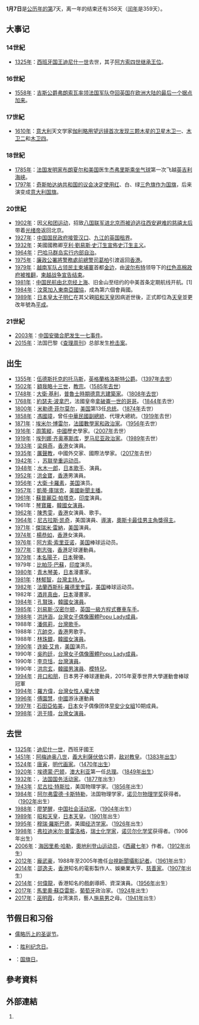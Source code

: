 **1月7日**是[公历年的第](https://zh.wikipedia.org/wiki/公历 "wikilink")7天，离一年的结束还有358天（[闰年](../Page/闰年.md "wikilink")是359天）。

## 大事记

### 14世紀

  - [1325年](https://zh.wikipedia.org/wiki/1325年 "wikilink")：[西班牙国王](https://zh.wikipedia.org/wiki/西班牙国王 "wikilink")[迪尼什一世](../Page/迪尼什一世.md "wikilink")去世，其子[阿方索四世继承王位](../Page/阿方索四世_\(葡萄牙\).md "wikilink")。

### 16世紀

  - [1558年](https://zh.wikipedia.org/wiki/1558年 "wikilink")：[吉斯公爵](https://zh.wikipedia.org/wiki/吉斯公爵 "wikilink")[弗朗索瓦率领](https://zh.wikipedia.org/wiki/吉斯公爵_\(第二\) "wikilink")[法国军队夺回](https://zh.wikipedia.org/wiki/法国 "wikilink")[英国在](https://zh.wikipedia.org/wiki/英国 "wikilink")[欧洲大陆的最后一个据点](https://zh.wikipedia.org/wiki/欧洲大陆 "wikilink")[加来](../Page/加来.md "wikilink")。

### 17世紀

  - [1610年](https://zh.wikipedia.org/wiki/1610年 "wikilink")：[意大利](../Page/意大利.md "wikilink")天文学家[伽利略用](../Page/伽利略·伽利莱.md "wikilink")[望远镜](https://zh.wikipedia.org/wiki/望远镜 "wikilink")[首次发现三颗](https://zh.wikipedia.org/wiki/伽利略卫星 "wikilink")[木星的卫星](../Page/木星的卫星.md "wikilink")[木卫一](../Page/木卫一.md "wikilink")、[木卫二](../Page/木卫二.md "wikilink")和[木卫四](../Page/木卫四.md "wikilink")。

### 18世紀

  - [1785年](https://zh.wikipedia.org/wiki/1785年 "wikilink")：[法国发明家](https://zh.wikipedia.org/wiki/法国 "wikilink")[布朗夏尔和](../Page/讓-皮埃爾·布蘭查德.md "wikilink")[美国](../Page/美国.md "wikilink")医生[杰弗里斯乘坐](../Page/約翰·傑弗里斯.md "wikilink")[气球](../Page/气球.md "wikilink")第一次飞越[英吉利海峡](../Page/英吉利海峡.md "wikilink")。
  - [1797年](../Page/1797年.md "wikilink")：[奇斯帕达纳共和国的议会决定使用红](https://zh.wikipedia.org/wiki/奇斯帕达纳共和国 "wikilink")、白、绿[三色旗作为](https://zh.wikipedia.org/wiki/三色旗 "wikilink")[国旗](../Page/国旗.md "wikilink")，后来演变成[意大利国旗](../Page/意大利国旗.md "wikilink")。

### 20世紀

  - [1902年](../Page/1902年.md "wikilink")：因[义和团运动](https://zh.wikipedia.org/wiki/义和团 "wikilink")，招致[八国联军进北京而被迫逃往西安避难的](https://zh.wikipedia.org/wiki/八国联军 "wikilink")[慈禧太后](../Page/慈禧太后.md "wikilink")带着[光绪帝](../Page/光绪帝.md "wikilink")返回北京。
  - [1927年](../Page/1927年.md "wikilink")：[中国](https://zh.wikipedia.org/wiki/中国 "wikilink")[国民政府接管](https://zh.wikipedia.org/wiki/国民政府 "wikilink")[汉口](../Page/汉口.md "wikilink")、[九江的](https://zh.wikipedia.org/wiki/九江 "wikilink")[英国](https://zh.wikipedia.org/wiki/英国 "wikilink")[租界](../Page/租界.md "wikilink")。
  - [1932年](../Page/1932年.md "wikilink")：美國國務卿[亨利·劉易斯·史汀生宣佈](https://zh.wikipedia.org/wiki/亨利·劉易斯·史汀生 "wikilink")[史汀生主义](https://zh.wikipedia.org/wiki/不承認主義 "wikilink")。
  - [1964年](../Page/1964年.md "wikilink")：[巴哈马群岛实行内部自治](https://zh.wikipedia.org/wiki/巴哈马群岛 "wikilink")。
  - [1975年](../Page/1975年.md "wikilink")：[廉政公署將](https://zh.wikipedia.org/wiki/香港廉政公署 "wikilink")[警務處前總警司](../Page/香港警務處.md "wikilink")[葛柏](../Page/葛柏.md "wikilink")引渡返回[香港](../Page/香港.md "wikilink")。
  - [1979年](../Page/1979年.md "wikilink")：[越南军队占领](https://zh.wikipedia.org/wiki/越南 "wikilink")[民主柬埔寨](../Page/民主柬埔寨.md "wikilink")首都[金边](../Page/金边.md "wikilink")，由[波尔布特](../Page/波尔布特.md "wikilink")领导下的[红色高棉政府被推翻](https://zh.wikipedia.org/wiki/红色高棉 "wikilink")，[柬越战争宣告结束](https://zh.wikipedia.org/wiki/柬越战争 "wikilink")。
  - [1981年](../Page/1981年.md "wikilink")：[中国民航由北京经上海](../Page/中国民用航空局.md "wikilink")、旧金山至纽约的中美首条定期航线开航。\[1\]
  - [1984年](../Page/1984年.md "wikilink")：[汶萊加入](https://zh.wikipedia.org/wiki/汶萊 "wikilink")[東南亞國協](https://zh.wikipedia.org/wiki/東南亞國協 "wikilink")，成為第六個會員國。
  - [1989年](../Page/1989年.md "wikilink")：[日本](../Page/日本.md "wikilink")[皇太子](https://zh.wikipedia.org/wiki/皇太子 "wikilink")[明仁](../Page/明仁.md "wikilink")在其父親[昭和天皇](../Page/昭和天皇.md "wikilink")因病逝世後，正式即位為[天皇](../Page/天皇.md "wikilink")並更改年號為[平成](../Page/平成.md "wikilink")。

### 21世紀

  - [2003年](../Page/2003年.md "wikilink")：[中国](https://zh.wikipedia.org/wiki/中国 "wikilink")[安徽](https://zh.wikipedia.org/wiki/安徽 "wikilink")[合肥发生](https://zh.wikipedia.org/wiki/合肥 "wikilink")[一七事件](https://zh.wikipedia.org/wiki/2003年合肥学生游行事件 "wikilink")。
  - [2015年](../Page/2015年.md "wikilink")：法国巴黎《[查理周刊](../Page/查理周刊.md "wikilink")》总部发生[枪击案](https://zh.wikipedia.org/wiki/查理周刊总部枪击案 "wikilink")。

## 出生

  - [1355年](https://zh.wikipedia.org/wiki/1355年 "wikilink")：[伍德斯托克的托马斯](https://zh.wikipedia.org/wiki/伍德斯托克的托马斯_\(格洛斯特公爵\) "wikilink")，[英格蘭](https://zh.wikipedia.org/wiki/英格蘭 "wikilink")[格洛斯特公爵](../Page/格洛斯特公爵.md "wikilink")。（[1397年去世](https://zh.wikipedia.org/wiki/1397年 "wikilink")）
  - [1502年](https://zh.wikipedia.org/wiki/1502年 "wikilink")：[額我略十三世](../Page/額我略十三世.md "wikilink")，[教宗](../Page/教宗.md "wikilink")。（[1585年去世](https://zh.wikipedia.org/wiki/1585年 "wikilink")）
  - [1748年](https://zh.wikipedia.org/wiki/1748年 "wikilink")：[大衛·基利](https://zh.wikipedia.org/wiki/大衛·基利 "wikilink")，[普魯士時期德意志建築家](../Page/普魯士王國.md "wikilink")。（[1808年去世](https://zh.wikipedia.org/wiki/1808年 "wikilink")）
  - [1768年](https://zh.wikipedia.org/wiki/1768年 "wikilink")：[約瑟夫·波拿巴](https://zh.wikipedia.org/wiki/約瑟夫·波拿巴 "wikilink")，法國皇帝[拿破崙一世的哥哥](https://zh.wikipedia.org/wiki/拿破崙一世 "wikilink")。（[1844年](../Page/1844年.md "wikilink")去世）
  - [1800年](../Page/1800年.md "wikilink")：[米勒德·菲尔莫尔](../Page/米勒德·菲尔莫尔.md "wikilink")，[美国](../Page/美国.md "wikilink")第13任[总统](../Page/美国总统.md "wikilink")。（[1874年](../Page/1874年.md "wikilink")去世）
  - [1858年](../Page/1858年.md "wikilink")：[馮國璋](../Page/馮國璋.md "wikilink")，曾任[中華民國副總統](../Page/中華民國副總統.md "wikilink")、代理大總統。（[1919年](../Page/1919年.md "wikilink")去世）
  - [1871年](../Page/1871年.md "wikilink")：[埃米尔·博雷尔](../Page/埃米尔·博雷尔.md "wikilink")，[法國](https://zh.wikipedia.org/wiki/法國 "wikilink")[數學家和](https://zh.wikipedia.org/wiki/數學家 "wikilink")[政治家](../Page/政治家.md "wikilink")。（[1956年](../Page/1956年.md "wikilink")去世）
  - [1916年](../Page/1916年.md "wikilink")：[周策縱](../Page/周策縱.md "wikilink")，[中國](../Page/中國.md "wikilink")歷史學家。（[2007年](../Page/2007年.md "wikilink")去世）
  - [1919年](../Page/1919年.md "wikilink")：[埃列娜·齐奥塞斯库](../Page/埃列娜·齐奥塞斯库.md "wikilink")，[罗马尼亚政治家](https://zh.wikipedia.org/wiki/罗马尼亚 "wikilink")。（[1989年](../Page/1989年.md "wikilink")去世）
  - [1933年](../Page/1933年.md "wikilink")：[梁舜燕](../Page/梁舜燕.md "wikilink")，[香港](../Page/香港.md "wikilink")女演員。
  - [1935年](../Page/1935年.md "wikilink")：[厲聲教](../Page/厉声教.md "wikilink")，中國外交家、國際法學家。（[2017年](../Page/2017年.md "wikilink")去世）
  - [1942年](../Page/1942年.md "wikilink")：，[苏联](../Page/苏联.md "wikilink")[举重](../Page/举重.md "wikilink")[运动员](https://zh.wikipedia.org/wiki/运动员 "wikilink")。
  - [1948年](../Page/1948年.md "wikilink")：[水木一郎](../Page/水木一郎.md "wikilink")，[日本](../Page/日本.md "wikilink")[歌手](../Page/歌手.md "wikilink")、演員。
  - [1952年](../Page/1952年.md "wikilink")：[洪金寶](https://zh.wikipedia.org/wiki/洪金寶 "wikilink")，[香港](../Page/香港.md "wikilink")男演員。
  - [1956年](../Page/1956年.md "wikilink")：[大衛·卡羅素](https://zh.wikipedia.org/wiki/大衛·卡羅素 "wikilink")，[美国](../Page/美国.md "wikilink")演员。
  - [1957年](../Page/1957年.md "wikilink")：[凱蒂·庫瑞克](https://zh.wikipedia.org/wiki/凱蒂·庫瑞克 "wikilink")，[美國新聞主播](https://zh.wikipedia.org/wiki/美國 "wikilink")。
  - [1961年](../Page/1961年.md "wikilink")：[蘇普麗亞·帕塔克](../Page/蘇普麗亞·帕塔克.md "wikilink")，[印度](../Page/印度.md "wikilink")演員。
  - 1961年：[琴寶羅](../Page/琴寶羅.md "wikilink")，[韓國女演員](https://zh.wikipedia.org/wiki/韓國 "wikilink")。
  - [1962年](../Page/1962年.md "wikilink")：[陳秀雯](../Page/陳秀雯.md "wikilink")，[香港](../Page/香港.md "wikilink")女演員、歌手。
  - [1964年](../Page/1964年.md "wikilink")：[尼古拉斯·凯奇](../Page/尼古拉斯·凯奇.md "wikilink")，美国演員、[導演](https://zh.wikipedia.org/wiki/導演 "wikilink")，[奧斯卡最佳男主角獎得主](https://zh.wikipedia.org/wiki/奧斯卡最佳男主角獎 "wikilink")。
  - [1971年](../Page/1971年.md "wikilink")：[傑瑞米·雷納](https://zh.wikipedia.org/wiki/傑瑞米·雷納 "wikilink")，[美国](../Page/美国.md "wikilink")演員。
  - [1974年](../Page/1974年.md "wikilink")：[楊恭如](../Page/楊恭如.md "wikilink")，[香港](../Page/香港.md "wikilink")女演員。
  - [1976年](../Page/1976年.md "wikilink")：[阿方索·索里亚诺](https://zh.wikipedia.org/wiki/阿方索·索里亚诺 "wikilink")，[美国](../Page/美国.md "wikilink")棒球运动员。
  - [1977年](../Page/1977年.md "wikilink")：[劉志強](../Page/劉志強_\(足球運動員\).md "wikilink")，[香港](../Page/香港.md "wikilink")足球運動員。
  - [1979年](../Page/1979年.md "wikilink")：[本名陽子](../Page/本名陽子.md "wikilink")，[日本](../Page/日本.md "wikilink")聲優。
  - 1979年：[比帕莎·巴蘇](../Page/比帕莎·巴蘇.md "wikilink")，[印度](../Page/印度.md "wikilink")演员。
  - [1980年](../Page/1980年.md "wikilink")：[青木琴美](../Page/青木琴美.md "wikilink")，[日本](../Page/日本.md "wikilink")漫畫家。
  - [1981年](../Page/1981年.md "wikilink")：[林郁智](https://zh.wikipedia.org/wiki/林郁智 "wikilink")，[台灣主持人](https://zh.wikipedia.org/wiki/台灣 "wikilink")。
  - [1982年](../Page/1982年.md "wikilink")：[法蘭西斯科·羅德里奎茲](../Page/法蘭西斯科·羅德里奎茲.md "wikilink")，[美国](../Page/美国.md "wikilink")棒球运动员。
  - 1982年：[酒井真由](../Page/酒井真由.md "wikilink")，[日本](../Page/日本.md "wikilink")漫畫家。
  - [1984年](../Page/1984年.md "wikilink")：[孔賢珠](../Page/孔賢珠.md "wikilink")，[韓國女演員](https://zh.wikipedia.org/wiki/韓國 "wikilink")。
  - [1985年](../Page/1985年.md "wikilink")：[刘易斯·汉密尔顿](https://zh.wikipedia.org/wiki/刘易斯·汉密尔顿 "wikilink")，[英国](https://zh.wikipedia.org/wiki/英国 "wikilink")[一級方程式賽車车手](https://zh.wikipedia.org/wiki/一級方程式賽車 "wikilink")。
  - [1988年](../Page/1988年.md "wikilink")：[洪詩涵](https://zh.wikipedia.org/wiki/洪詩涵_\(藝人\) "wikilink")，[台灣女子偶像團體](https://zh.wikipedia.org/wiki/台灣 "wikilink")[Popu Lady成員](../Page/Popu_Lady.md "wikilink")。
  - 1988年：[潘佩莉](../Page/潘佩莉.md "wikilink")，[台灣歌手](https://zh.wikipedia.org/wiki/台灣 "wikilink")。
  - 1988年：[亢帥克](https://zh.wikipedia.org/wiki/亢帥克 "wikilink")，[香港](../Page/香港.md "wikilink")男歌手。
  - 1988年：[林珠銀](../Page/林珠銀.md "wikilink")，[韓國女演員](https://zh.wikipedia.org/wiki/韓國 "wikilink")。
  - [1990年](../Page/1990年.md "wikilink")：[连姆·艾肯](../Page/连姆·艾肯.md "wikilink")，[美国](../Page/美国.md "wikilink")演员。
  - 1990年：[吳昀廷](https://zh.wikipedia.org/wiki/吳昀廷 "wikilink")，[台灣女子偶像團體](https://zh.wikipedia.org/wiki/台灣 "wikilink")[Popu Lady成員](../Page/Popu_Lady.md "wikilink")。
  - 1990年：[李京恬](../Page/李京恬.md "wikilink")，[台灣演員](https://zh.wikipedia.org/wiki/台灣 "wikilink")。
  - 1990年：[洪宗玄](../Page/洪宗玄.md "wikilink")，[韓國男演員](https://zh.wikipedia.org/wiki/韓國 "wikilink")、[模特兒](../Page/模特兒.md "wikilink")。
  - [1994年](../Page/1994年.md "wikilink")：[井口和朋](../Page/井口和朋.md "wikilink")，日本男子棒球運動員，2015年夏季世界大學運動會棒球冠軍
  - [1994年](../Page/1994年.md "wikilink")：[羅方偉](https://zh.wikipedia.org/wiki/羅方偉 "wikilink")，[台灣女性人權大使](https://zh.wikipedia.org/wiki/台灣 "wikilink")
  - [1996年](../Page/1996年.md "wikilink")：[傅園慧](https://zh.wikipedia.org/wiki/傅園慧 "wikilink")，[中國](../Page/中國.md "wikilink")游泳運動員
  - [1997年](../Page/1997年.md "wikilink")：[石田亞佑美](../Page/石田亞佑美.md "wikilink")，[日本](../Page/日本.md "wikilink")女子偶像团体[早安少女組](https://zh.wikipedia.org/wiki/早安少女組 "wikilink")10期成員。
  - [1998年](../Page/1998年.md "wikilink")：[洪于晴](../Page/洪于晴.md "wikilink")，[台灣女演員](https://zh.wikipedia.org/wiki/台灣 "wikilink")。

## 去世

  - [1325年](https://zh.wikipedia.org/wiki/1325年 "wikilink")：[迪尼什一世](../Page/迪尼什一世.md "wikilink")，西班牙國王
  - [1451年](https://zh.wikipedia.org/wiki/1451年 "wikilink")：[阿梅迪奥八世](../Page/阿梅迪奥八世.md "wikilink")，[義大利](https://zh.wikipedia.org/wiki/義大利 "wikilink")[薩伏依](../Page/薩伏依.md "wikilink")公爵，[敌对教皇](https://zh.wikipedia.org/wiki/敌对教皇 "wikilink")。（[1383年出生](https://zh.wikipedia.org/wiki/1383年 "wikilink")）
  - [1524年](https://zh.wikipedia.org/wiki/1524年 "wikilink")：[唐寅](../Page/唐寅.md "wikilink")，[明代画家](https://zh.wikipedia.org/wiki/明代 "wikilink")。（[1470年出生](https://zh.wikipedia.org/wiki/1470年 "wikilink")）
  - [1920年](../Page/1920年.md "wikilink")：[埃德蒙·巴顿](../Page/埃德蒙·巴顿.md "wikilink")，[澳大利亚](../Page/澳大利亚.md "wikilink")第一任[总理](https://zh.wikipedia.org/wiki/澳大利亚总理 "wikilink")。（[1849年出生](https://zh.wikipedia.org/wiki/1849年 "wikilink")）
  - [1932年](../Page/1932年.md "wikilink")：，[法国国务活动家](https://zh.wikipedia.org/wiki/法国 "wikilink")。（[1877年](../Page/1877年.md "wikilink")出生）
  - [1943年](../Page/1943年.md "wikilink")：[尼古拉·特斯拉](../Page/尼古拉·特斯拉.md "wikilink")，美国物理学家。（[1856年](../Page/1856年.md "wikilink")出生）
  - [1984年](../Page/1984年.md "wikilink")：[阿尔弗雷德·卡斯特勒](../Page/阿尔弗雷德·卡斯特勒.md "wikilink")，法国物理学家，[诺贝尔物理学奖](../Page/诺贝尔物理学奖.md "wikilink")获得者。（[1902年](../Page/1902年.md "wikilink")出生）
  - [1988年](../Page/1988年.md "wikilink")：[廖梦醒](../Page/廖梦醒.md "wikilink")，[中国社会活动家](https://zh.wikipedia.org/wiki/中国 "wikilink")。（[1904年](../Page/1904年.md "wikilink")出生）
  - [1989年](../Page/1989年.md "wikilink")：[昭和天皇](../Page/昭和天皇.md "wikilink")，[日本](../Page/日本.md "wikilink")[天皇](https://zh.wikipedia.org/wiki/天皇_\(日本\) "wikilink")。（[1901年](../Page/1901年.md "wikilink")出生）
  - [1995年](../Page/1995年.md "wikilink")：[穆瑞·羅斯巴德](../Page/穆瑞·羅斯巴德.md "wikilink")，美國[经济学家](../Page/经济学家.md "wikilink")。（[1926年](../Page/1926年.md "wikilink")出生）
  - [1998年](../Page/1998年.md "wikilink")：[弗拉迪米尔·普雷洛格](https://zh.wikipedia.org/wiki/弗拉迪米尔·普雷洛格 "wikilink")，[瑞士](https://zh.wikipedia.org/wiki/瑞士 "wikilink")[化学家](../Page/化学家.md "wikilink")，[诺贝尔化学奖](../Page/诺贝尔化学奖.md "wikilink")获得者。（1906年出生）
  - [2006年](../Page/2006年.md "wikilink")：[海因里希·哈勒](../Page/海因里希·哈勒.md "wikilink")，[奧地利](https://zh.wikipedia.org/wiki/奧地利 "wikilink")[登山](https://zh.wikipedia.org/wiki/登山 "wikilink")[运动员](https://zh.wikipedia.org/wiki/运动员 "wikilink")，《[西藏七年](../Page/西藏七年.md "wikilink")》作者。（[1912年](../Page/1912年.md "wikilink")出生）
  - [2012年](../Page/2012年.md "wikilink")：[龐武豪](https://zh.wikipedia.org/wiki/龐武豪 "wikilink")，1988年至2005年擔任[台視新聞](../Page/台視新聞.md "wikilink")[攝影記者](https://zh.wikipedia.org/wiki/攝影記者 "wikilink")。（[1961年](../Page/1961年.md "wikilink")出生）
  - [2014年](../Page/2014年.md "wikilink")：[邵逸夫](../Page/邵逸夫.md "wikilink")，[香港](../Page/香港.md "wikilink")知名的電影製作人、娛樂業大亨、[慈善家](https://zh.wikipedia.org/wiki/慈善家 "wikilink")。（[1907年](../Page/1907年.md "wikilink")出生）
  - [2014年](../Page/2014年.md "wikilink")：[何偉龍](../Page/何偉龍.md "wikilink")，香港知名的戲劇導師、資深演員。（[1956年](../Page/1956年.md "wikilink")出生）
  - [2017年](../Page/2017年.md "wikilink")：[馬里奧·蘇亞雷斯](https://zh.wikipedia.org/wiki/馬里奧·蘇亞雷斯 "wikilink")，[葡萄牙](../Page/葡萄牙.md "wikilink")政治家。（[1924年](../Page/1924年.md "wikilink")出生）
  - [2017年](../Page/2017年.md "wikilink")：[巫明霞](../Page/巫明霞.md "wikilink")，台湾演员，藝人[施易男](../Page/施易男.md "wikilink")之母。（[1941年](../Page/1941年.md "wikilink")出生）

## 节假日和习俗

  - [儒略历上的](https://zh.wikipedia.org/wiki/儒略历 "wikilink")[圣诞节](../Page/圣诞节.md "wikilink")。

  - ：[胜利纪念日](https://zh.wikipedia.org/wiki/胜利纪念日 "wikilink")。

  - ：[国旗日](https://zh.wikipedia.org/wiki/国旗日 "wikilink")。

## 參考資料

## 外部連結

1.